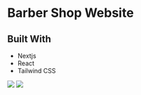 # Barber Shop Website

## Built With

- Nextjs
- React
- Tailwind CSS

<img src='./screen-1.png' />

<img src='./screen-2.png' />
